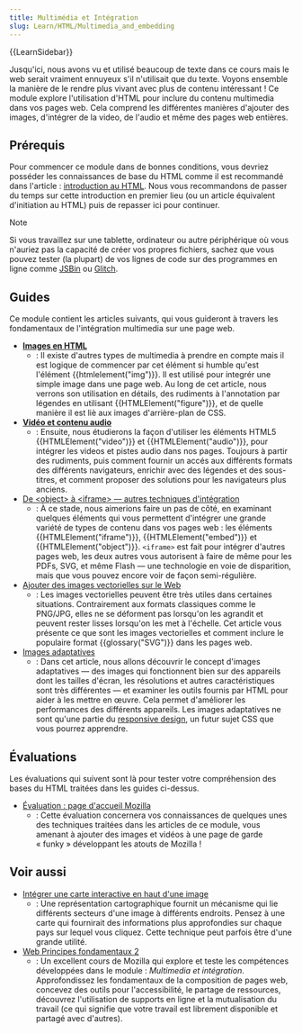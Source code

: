 ```yaml
---
title: Multimédia et Intégration
slug: Learn/HTML/Multimedia_and_embedding
---
```


{{LearnSidebar}}

Jusqu'ici, nous avons vu et utilisé beaucoup de texte dans ce cours mais le web serait vraiment ennuyeux s'il n'utilisait que du texte. Voyons ensemble la manière de le rendre plus vivant avec plus de contenu intéressant&nbsp;! Ce module explore l'utilisation d'HTML pour inclure du contenu multimedia dans vos pages web. Cela comprend les différentes manières d'ajouter des images, d'intégrer de la video, de l'audio et même des pages web entières.

## Prérequis

Pour commencer ce module dans de bonnes conditions, vous devriez posséder les connaissances de base du HTML comme il est recommandé dans l'article : [introduction au HTML](/fr/Apprendre/HTML/Introduction_à_HTML). Nous vous recommandons de passer du temps sur cette introduction en premier lieu (ou un article équivalent d'initiation au HTML) puis de repasser ici pour continuer.

> [!NOTE]
> Si vous travaillez sur une tablette, ordinateur ou autre périphérique où vous n'auriez pas la capacité de créer vos propres fichiers, sachez que vous pouvez tester (la plupart) de vos lignes de code sur des programmes en ligne comme [JSBin](https://jsbin.com/) ou [Glitch](https://glitch.com/).

## Guides

Ce module contient les articles suivants, qui vous guideront à travers les fondamentaux de l'intégration multimedia sur une page web.

- **[Images en HTML](/fr/docs/Apprendre/HTML/Multimedia_and_embedding/Images_in_HTML)**
  - : Il existe d'autres types de multimedia à prendre en compte mais il est logique de commencer par cet élément si humble qu'est l'élément {{htmlelement("img")}}. Il est utilisé pour integrér une simple image dans une page web. Au long de cet article, nous verrons son utilisation en détails, des rudiments à l'annotation par légendes en utilisant {{HTMLElement("figure")}}, et de quelle manière il est liè aux images d'arrière-plan de CSS.
- **[Vidéo et contenu audio](/fr/docs/Apprendre/HTML/Multimedia_and_embedding/Contenu_audio_et_video)**
  - : Ensuite, nous étudierons la façon d'utiliser les éléments HTML5 {{HTMLElement("video")}} et {{HTMLElement("audio")}}, pour intégrer les videos et pistes audio dans nos pages. Toujours à partir des rudiments, puis comment fournir un accés aux différents formats des différents navigateurs, enrichir avec des légendes et des sous-titres, et comment proposer des solutions pour les navigateurs plus anciens.
- [De \<object> à \<iframe> — autres techniques d'intégration](/fr/docs/Apprendre/HTML/Multimedia_and_embedding/Other_embedding_technologies)
  - : À ce stade, nous aimerions faire un pas de côté, en examinant quelques éléments qui vous permettent d'intégrer une grande variété de types de contenu dans vos pages web : les éléments {{HTMLElement("iframe")}}, {{HTMLElement("embed")}} et {{HTMLElement("object")}}. `<iframe>` est fait pour intégrer d'autres pages web, les deux autres vous autorisent à faire de même pour les PDFs, SVG, et même Flash — une technologie en voie de disparition, mais que vous pouvez encore voir de façon semi-régulière.
- [Ajouter des images vectorielles sur le Web](/fr/docs/Apprendre/HTML/Comment/Ajouter_des_images_vectorielles_à_une_page_web)
  - : Les images vectorielles peuvent être très utiles dans certaines situations. Contrairement aux formats classiques comme le PNG/JPG, elles ne se déforment pas lorsqu'on les agrandit et peuvent rester lisses lorsqu'on les met à l'échelle. Cet article vous présente ce que sont les images vectorielles et comment inclure le populaire format {{glossary("SVG")}} dans les pages web.
- [Images adaptatives](/fr/docs/Apprendre/HTML/Comment/Ajouter_des_images_adaptatives_à_une_page_web)
  - : Dans cet article, nous allons découvrir le concept d'images adaptatives — des images qui fonctionnent bien sur des appareils dont les tailles d'écran, les résolutions et autres caractéristiques sont très différentes — et examiner les outils fournis par HTML pour aider à les mettre en œuvre. Cela permet d'améliorer les performances des différents appareils. Les images adaptatives ne sont qu'une partie du [responsive design](/fr/docs/Apprendre/CSS/CSS_layout/Responsive_Design), un futur sujet CSS que vous pourrez apprendre.

## Évaluations

Les évaluations qui suivent sont là pour tester votre compréhension des bases du HTML traitées dans les guides ci-dessus.

- [Évaluation : page d'accueil Mozilla](/fr/docs/Apprendre/HTML/Multimedia_and_embedding/Mozilla_splash_page)
  - : Cette évaluation concernera vos connaissances de quelques unes des techniques traitées dans les articles de ce module, vous amenant à ajouter des images et vidéos à une page de garde «&nbsp;funky&nbsp;» développant les atouts de Mozilla&nbsp;!

## Voir aussi

- [Intégrer une carte interactive en haut d'une image](/fr/docs/Apprendre/HTML/Comment/Ajouter_carte_zones_cliquables_sur_image)
  - : Une représentation cartographique fournit un mécanisme qui lie différents secteurs d'une image à différents endroits. Pensez à une carte qui fournirait des informations plus approfondies sur chaque pays sur lequel vous cliquez. Cette technique peut parfois être d'une grande utilité.
- [Web Principes fondamentaux 2](https://teach.mozilla.org/activities/web-lit-basics-two/)
  - : Un excellent cours de Mozilla qui explore et teste les compétences développées dans le module : _Multimedia et intégration_. Approfondissez les fondamentaux de la composition de pages web, concevez des outils pour l'accessibilité, le partage de ressources, découvrez l'utilisation de supports en ligne et la mutualisation du travail (ce qui signifie que votre travail est librement disponible et partagé avec d'autres).

